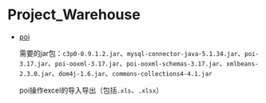 # Project_Warehouse

* [poi](./poi)

   需要的jar包：`c3p0-0.9.1.2.jar`、`mysql-connector-java-5.1.34.jar`、`poi-3.17.jar`、`poi-ooxml-3.17.jar`、`poi-ooxml-schemas-3.17.jar`、`xmlbeans-2.3.0.jar`、`dom4j-1.6.jar`、`commons-collections4-4.1.jar`
  
   poi操作excel的导入导出（包括`.xls`、`.xlsx`）
